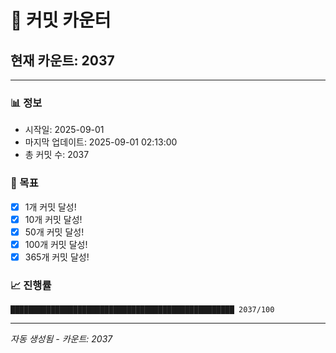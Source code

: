 # 🔢 커밋 카운터

## 현재 카운트: 2037

---

### 📊 정보
- 시작일: 2025-09-01
- 마지막 업데이트: 2025-09-01 02:13:00
- 총 커밋 수: 2037

### 🎯 목표
- [x] 1개 커밋 달성!
- [x] 10개 커밋 달성!
- [x] 50개 커밋 달성!
- [x] 100개 커밋 달성!
- [x] 365개 커밋 달성!

### 📈 진행률
```
██████████████████████████████████████████████████ 2037/100
```

---
*자동 생성됨 - 카운트: 2037*
